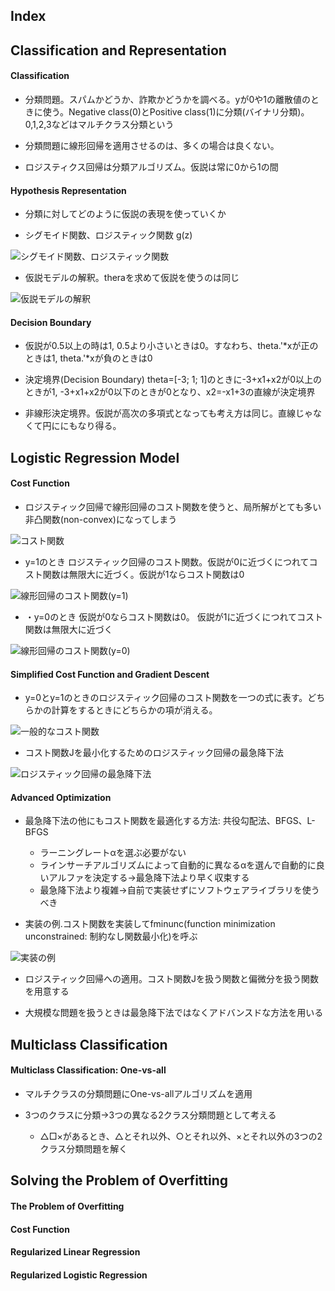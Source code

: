 ## Index

## Classification and Representation

#### Classification

* 分類問題。スパムかどうか、詐欺かどうかを調べる。yが0や1の離散値のときに使う。Negative class(0)とPositive class(1)に分類(バイナリ分類)。0,1,2,3などはマルチクラス分類という

* 分類問題に線形回帰を適用させるのは、多くの場合は良くない。

* ロジスティクス回帰は分類アルゴリズム。仮説は常に0から1の間

#### Hypothesis Representation

* 分類に対してどのように仮説の表現を使っていくか

* シグモイド関数、ロジスティック関数 g(z)

![シグモイド関数、ロジスティック関数](https://github.com/wkodate/CourseraML/blob/master/week3/images/week3-1-1.png)

* 仮説モデルの解釈。theraを求めて仮説を使うのは同じ

![仮説モデルの解釈](https://github.com/wkodate/CourseraML/blob/master/week3/images/week3-1-1.png)

#### Decision Boundary

* 仮説が0.5以上の時は1, 0.5より小さいときは0。すなわち、theta.'*xが正のときは1, theta.'*xが負のときは0

* 決定境界(Decision Boundary) theta=[-3; 1; 1]のときに-3+x1+x2が0以上のときが1, -3+x1+x2が0以下のときが0となり、x2=-x1+3の直線が決定境界 

* 非線形決定境界。仮説が高次の多項式となっても考え方は同じ。直線じゃなくて円ににもなり得る。

## Logistic Regression Model

#### Cost Function

* ロジスティック回帰で線形回帰のコスト関数を使うと、局所解がとても多い非凸関数(non-convex)になってしまう

![コスト関数](https://github.com/wkodate/CourseraML/blob/master/week3/images/week3-2-1.png)

* y=1のとき ロジスティック回帰のコスト関数。仮説が0に近づくにつれてコスト関数は無限大に近づく。仮説が1ならコスト関数は0

![線形回帰のコスト関数(y=1)](https://github.com/wkodate/CourseraML/blob/master/week3/images/week3-2-2.png)

* ・y=0のとき 仮説が0ならコスト関数は0。 仮説が1に近づくにつれてコスト関数は無限大に近づく

![線形回帰のコスト関数(y=0)](https://github.com/wkodate/CourseraML/blob/master/week3/images/week3-2-3.png)

#### Simplified Cost Function and Gradient Descent

* y=0とy=1のときのロジスティック回帰のコスト関数を一つの式に表す。どちらかの計算をするときにどちらかの項が消える。

![一般的なコスト関数](https://github.com/wkodate/CourseraML/blob/master/week3/images/week3-2-4.png)

* コスト関数Jを最小化するためのロジスティック回帰の最急降下法

![ロジスティック回帰の最急降下法](https://github.com/wkodate/CourseraML/blob/master/week3/images/week3-2-5.png)

#### Advanced Optimization

* 最急降下法の他にもコスト関数を最適化する方法: 共役勾配法、BFGS、L-BFGS
  * ラーニングレートαを選ぶ必要がない
  * ラインサーチアルゴリズムによって自動的に異なるαを選んで自動的に良いアルファを決定する→最急降下法より早く収束する
  * 最急降下法より複雑→自前で実装せずにソフトウェアライブラリを使うべき

* 実装の例.コスト関数を実装してfminunc(function minimization unconstrained: 制約なし関数最小化)を呼ぶ 

![実装の例](https://github.com/wkodate/CourseraML/blob/master/week3/images/week3-2-6.png)

* ロジスティック回帰への適用。コスト関数Jを扱う関数と偏微分を扱う関数を用意する

* 大規模な問題を扱うときは最急降下法ではなくアドバンスドな方法を用いる

## Multiclass Classification

#### Multiclass Classification: One-vs-all

* マルチクラスの分類問題にOne-vs-allアルゴリズムを適用

* 3つのクラスに分類→3つの異なる2クラス分類問題として考える
  * △□×があるとき、△とそれ以外、○とそれ以外、×とそれ以外の3つの2クラス分類問題を解く

## Solving the Problem of Overfitting

#### The Problem of Overfitting

#### Cost Function

#### Regularized Linear Regression

#### Regularized Logistic Regression


